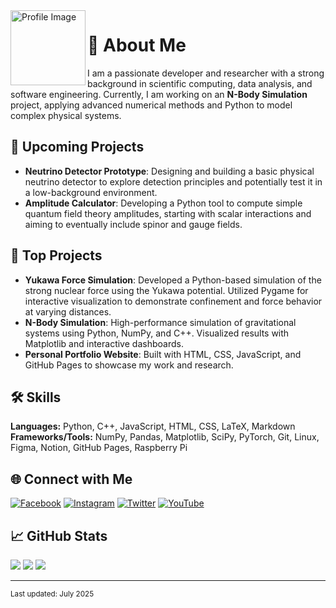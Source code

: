 <img align="left" src="https://orhun.dev/img/crow.png" width="120" alt="Profile Image">  

# 👋 About Me

I am a passionate developer and researcher with a strong background in scientific computing, data analysis, and software engineering. Currently, I am working on an **N-Body Simulation** project, applying advanced numerical methods and Python to model complex physical systems.

## 🧠 Upcoming Projects

- **Neutrino Detector Prototype**: Designing and building a basic physical neutrino detector to explore detection principles and potentially test it in a low-background environment.  
- **Amplitude Calculator**: Developing a Python tool to compute simple quantum field theory amplitudes, starting with scalar interactions and aiming to eventually include spinor and gauge fields.

## 🚀 Top Projects

- **Yukawa Force Simulation**: Developed a Python-based simulation of the strong nuclear force using the Yukawa potential. Utilized Pygame for interactive visualization to demonstrate confinement and force behavior at varying distances.
- **N-Body Simulation**: High-performance simulation of gravitational systems using Python, NumPy, and C++. Visualized results with Matplotlib and interactive dashboards.
- **Personal Portfolio Website**: Built with HTML, CSS, JavaScript, and GitHub Pages to showcase my work and research.

## 🛠️ Skills

**Languages:** Python, C++, JavaScript, HTML, CSS, LaTeX, Markdown  
**Frameworks/Tools:** NumPy, Pandas, Matplotlib, SciPy, PyTorch, Git, Linux, Figma, Notion, GitHub Pages, Raspberry Pi

## 🌐 Connect with Me

[![Facebook](https://img.shields.io/badge/Facebook-%231877F2.svg?logo=Facebook&logoColor=white)](https://facebook.com/isaac.migdad.1)
[![Instagram](https://img.shields.io/badge/Instagram-%23E4405F.svg?logo=Instagram&logoColor=white)](https://instagram.com/almiqdad.yahya)
[![Twitter](https://img.shields.io/badge/Twitter-%231DA1F2.svg?logo=Twitter&logoColor=white)](https://twitter.com/miqdadgreeb)
[![YouTube](https://img.shields.io/badge/YouTube-%23FF0000.svg?logo=YouTube&logoColor=white)](https://youtube.com/@theoryofeverything2.0)

## 📈 GitHub Stats
![](https://github-readme-stats.vercel.app/api?username=miqdadgithub&theme=tokyonight&hide_border=false&include_all_commits=true&count_private=true)
![](https://github-readme-streak-stats.herokuapp.com/?user=miqdadgithub&theme=tokyonight&hide_border=false)
![](https://github-readme-stats.vercel.app/api/top-langs/?username=miqdadgithub&theme=tokyonight&hide_border=false&layout=compact)

---
<sub>Last updated: July 2025</sub>
